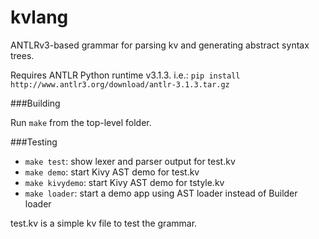 kvlang
======

ANTLRv3-based grammar for parsing kv and generating abstract syntax trees.

Requires ANTLR Python runtime v3.1.3. i.e.:
    `pip install http://www.antlr3.org/download/antlr-3.1.3.tar.gz`


###Building

Run `make` from the top-level folder.


###Testing

* `make test`: show lexer and parser output for test.kv
* `make demo`: start Kivy AST demo for test.kv
* `make kivydemo`: start Kivy AST demo for tstyle.kv
* `make loader`: start a demo app using AST loader instead of Builder loader

test.kv is a simple kv file to test the grammar.

